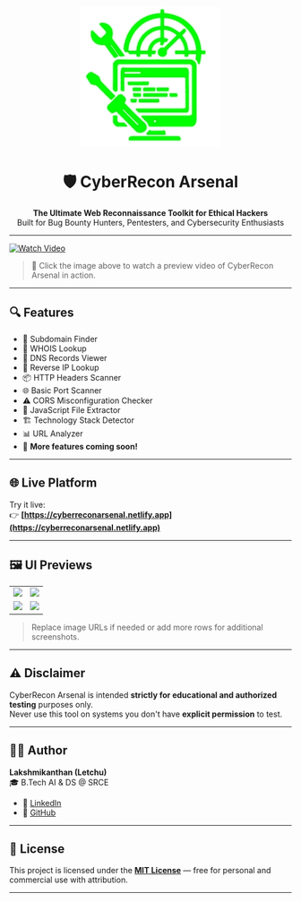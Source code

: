 <p align="center">
  <img src="https://github.com/letchupkt/letchupkt.github.io/blob/main/20250508_185638.png" width="250" alt="CyberRecon Arsenal Logo"/>
</p>

<h1 align="center">🛡️ CyberRecon Arsenal</h1>

<p align="center">
  <b>The Ultimate Web Reconnaissance Toolkit for Ethical Hackers</b><br/>
  Built for Bug Bounty Hunters, Pentesters, and Cybersecurity Enthusiasts
</p>

---

[![Watch Video](https://img.youtube.com/vi/0lcmk1FM4bY/0.jpg)](https://github.com/letchupkt/CyberReconArsenal/blob/main/Teal%20and%20Black%20Modern%20Cyber%20Security%20Video_20250806_212235_0001.mp4)

> 🎥 Click the image above to watch a preview video of CyberRecon Arsenal in action.

---

## 🔍 Features

- 🔎 Subdomain Finder  
- 📄 WHOIS Lookup  
- 🧠 DNS Records Viewer  
- 🔁 Reverse IP Lookup  
- 📦 HTTP Headers Scanner  
- 🌐 Basic Port Scanner  
- ⚠️ CORS Misconfiguration Checker  
- 🧩 JavaScript File Extractor  
- 🏗️ Technology Stack Detector  
- 📊 URL Analyzer  
- 🚧 **More features coming soon!**

---

## 🌐 Live Platform

Try it live:  
👉 **[https://cyberreconarsenal.netlify.app](https://cyberreconarsenal.netlify.app)**

---

## 🖼️ UI Previews

<table>
  <tr>
    <td><img src="https://github.com/letchupkt/letchupkt.github.io/blob/main/preview2.png" width="100%"/></td>
    <td><img src="https://github.com/letchupkt/letchupkt.github.io/blob/main/preview3.png" width="100%"/></td>
  </tr>
  <tr>
    <td><img src="https://github.com/letchupkt/letchupkt.github.io/blob/main/preview4.png" width="100%"/></td>
    <td><img src="https://github.com/letchupkt/letchupkt.github.io/blob/main/preview5.png" width="100%"/></td>
  </tr>
</table>

> Replace image URLs if needed or add more rows for additional screenshots.

---

## ⚠️ Disclaimer

CyberRecon Arsenal is intended **strictly for educational and authorized testing** purposes only.  
Never use this tool on systems you don't have **explicit permission** to test.

---

## 👨‍💻 Author

**Lakshmikanthan (Letchu)**  
🎓 B.Tech AI & DS @ SRCE  
- 🔗 [LinkedIn](https://linkedin.com/in/lakshmikanthank)  
- 🐙 [GitHub](https://github.com/letchupkt)

---

## 📄 License

This project is licensed under the **[MIT License](./LICENSE)** — free for personal and commercial use with attribution.

---
